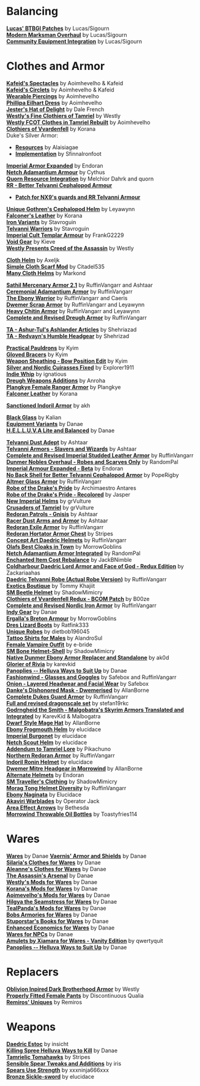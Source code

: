 # Balancing
[**Lucas' BTBGI Patches**](https://www.nexusmods.com/morrowind/mods/50308) by Lucas/Sigourn  
[**Modern Marksman Overhaul**](https://www.nexusmods.com/morrowind/mods/50307) by Lucas/Sigourn  
[**Community Equipment Integration**](https://www.nexusmods.com/morrowind/mods/50307) by Lucas/Sigourn  

# Clothes and Armor

[**Kafeid's Spectacles**](https://www.nexusmods.com/morrowind/mods/43167) by Aoimhevelho & Kafeid  
[**Kafeid's Circlets**](https://www.nexusmods.com/morrowind/mods/43183) by Aoimhevelho & Kafeid  
[**Wearable Piercings**](https://www.nexusmods.com/morrowind/mods/43184) by Aoimhevelho  
[**Phillipa Eilhart Dress**](https://www.nexusmods.com/morrowind/mods/43006) by Aoimhevelho  
[**Jester's Hat of Delight**](http://mw.modhistory.com/download-4-8191) by Dale French  
[**Westly's Fine Clothiers of Tamriel**](http://download.fliggerty.com/download-127-751) by Westly  
[**Westly FCOT Clothes in Tamriel Rebuilt**](https://www.nexusmods.com/morrowind/mods/42652) by Aoimhevelho  
[**Clothiers of Vvardenfell**](http://mw.modhistory.com/download-53-5587) by Korana  
Duke's Silver Armor:
* [**Resources**](https://www.nexusmods.com/morrowind/mods/35562?) by Alaisiagae  
* [**Implementation**](https://www.nexusmods.com/morrowind/mods/46828) by SfinnaIronfoot  

[**Imperial Armor Expanded**](https://www.nexusmods.com/morrowind/mods/49330) by Endoran  
[**Netch Adamantium Armour**](https://www.nexusmods.com/morrowind/mods/1430) by Cythus  
[**Quorn Resource Integration**](https://www.nexusmods.com/morrowind/mods/43269) by Melchior Dahrk and quorn  
[**RR - Better Telvanni Cephalopod Armour**](https://www.nexusmods.com/morrowind/mods/44837)
* [**Patch for NX9's guards and RR Telvanni Armour**](https://www.nexusmods.com/morrowind/mods/45163/?)

[**Unique Gothren's Cephalopod Helm**](https://www.nexusmods.com/morrowind/mods/46534) by Leyawynn  
[**Falconer's Leather**](http://mw.modhistory.com/download-44-12242) by Korana  
[**Iron Variants**](https://www.nexusmods.com/morrowind/mods/43260) by Stavroguin  
[**Telvanni Warriors**](https://www.nexusmods.com/morrowind/mods/43254?) by Stavroguin  
[**Imperial Cult Templar Armour**](https://www.nexusmods.com/morrowind/mods/48233) by FrankG2229  
[**Void Gear**](https://www.nexusmods.com/morrowind/mods/1789) by Kieve  
[**Westly Presents Creed of the Assassin**](http://mw.modhistory.com/download-98-13393) by Westly  

[**Cloth Helm**](https://www.nexusmods.com/morrowind/mods/47783) by Axeljk  
[**Simple Cloth Scarf Mod**](https://www.nexusmods.com/morrowind/mods/49100) by Citadel535  
[**Many Cloth Helms**](https://www.nexusmods.com/morrowind/mods/49282) by Markond  

[**Sathil Mercenary Armor 2.1**](https://www.nexusmods.com/morrowind/mods/48340) by RuffinVangarr and Ashtaar  
[**Ceremonial Adamantium Armor**](https://www.nexusmods.com/morrowind/mods/46629) by RuffinVangarr  
[**The Ebony Warrior**](https://www.nexusmods.com/morrowind/mods/48564) by RuffinVangarr and Caeris  
[**Dwemer Scrap Armor**](https://www.nexusmods.com/morrowind/mods/47665) by RuffinVangarr and Leyawynn  
[**Heavy Chitin Armor**](https://www.nexusmods.com/morrowind/mods/47684) by RuffinVangarr and Leyawynn  
[**Complete and Revised Dreugh Armor**](https://www.nexusmods.com/morrowind/mods/49092) by RuffinVangarr  

[**TA - Ashur-Tul's Ashlander Articles**](https://www.nexusmods.com/morrowind/mods/48677) by Shehriazad  
[**TA - Redvayn's Humble Headgear**](https://www.nexusmods.com/morrowind/mods/48647) by Shehrizad  

[**Practical Pauldrons**](https://www.nexusmods.com/morrowind/mods/48523) by Kyim  
[**Gloved Bracers**](https://www.nexusmods.com/morrowind/mods/48497) by Kyim  
[**Weapon Sheathing - Bow Position Edit**](https://www.nexusmods.com/morrowind/mods/48473) by Kyim  
[**Silver and Nordic Cuirasses Fixed**](https://www.nexusmods.com/morrowind/mods/48646) by Explorer1911   
[**Indie Whip**](https://www.nexusmods.com/morrowind/mods/48690) by ignatious  
[**Dreugh Weapons Additions**](https://www.nexusmods.com/morrowind/mods/49093) by Anroha  
[**Plangkye Female Ranger Armor**](http://mw.modhistory.com/download-21-14001) by Plangkye  
[**Falconer Leather**](http://mw.modhistory.com/download-44-12242) by Korana  

[**Sanctioned Indoril Armor**](https://www.nexusmods.com/morrowind/mods/49212) by akh  

[**Black Glass**](http://mw.modhistory.com/download-21-14166) by Kalian  
[**Equipment Variants**](https://www.nexusmods.com/morrowind/mods/49253) by Danae  
[**H.E.L.L.U.V.A Lite and Balanced**](https://www.nexusmods.com/morrowind/mods/47573) by Danae  

[**Telvanni Dust Adept**](https://www.nexusmods.com/morrowind/mods/49265) by Ashtaar  
[**Telvanni Armors - Slavers and Wizards**](https://www.nexusmods.com/morrowind/mods/49266) by Ashtaar  
[**Complete and Revised Imperial Studded Leather Armor**](https://www.nexusmods.com/morrowind/mods/49301) by RuffinVangarr  
[**Dunmer Nobles Overhaul - Robes and Scarves Only**](https://www.nexusmods.com/morrowind/mods/49287) by RandomPal  
[**Imperial Armour Expanded - Beta**](https://www.nexusmods.com/morrowind/mods/49330) by Endoran  
[**No Back Shell for Better Telvanni Cephalopod Armor**](https://www.nexusmods.com/morrowind/mods/49334) by PopeRigby  
[**Altmer Glass Armor**](https://www.nexusmods.com/morrowind/mods/49335) by RuffinVangarr  
[**Robe of the Drake's Pride**](https://www.nexusmods.com/morrowind/mods/49417) by Archimaestro Antares  
[**Robe of the Drake's Pride - Recolored**](https://www.nexusmods.com/morrowind/mods/49420) by Jasper  
[**New Imperial Helms**](https://www.nexusmods.com/morrowind/mods/49448) by grVulture  
[**Crusaders of Tamriel**](https://www.nexusmods.com/morrowind/mods/49449) by grVulture  
[**Redoran Patrols - Gnisis**](https://www.nexusmods.com/morrowind/mods/49484) by Ashtaar  
[**Racer Dust Arms and Armor**](https://www.nexusmods.com/morrowind/mods/49485) by Ashtaar  
[**Redoran Exile Armor**](https://www.nexusmods.com/morrowind/mods/49509) by RuffinVangarr  
[**Redoran Hortator Armor Chest**](https://www.nexusmods.com/morrowind/mods/49498) by Stripes  
[**Concept Art Daedric Helmets**](https://www.nexusmods.com/morrowind/mods/49534) by RuffinVangarr  
[**Olafs Best Cloaks in Town**](https://www.nexusmods.com/morrowind/mods/49612) by MorrowGoblins  
[**Netch Adamantium Armor Integrated**](https://www.nexusmods.com/morrowind/mods/49641) by RandomPal  
[**Enchanted Item Cost Rebalance**](https://www.nexusmods.com/morrowind/mods/49643) by JackBNimble  
[**Coldharbour Daedric Lord Armor and Face of God - Redux Edition**](https://www.nexusmods.com/morrowind/mods/49651) by Zackariaahas  
[**Daedric Telvanni Robe (Actual Robe Version)**](https://www.nexusmods.com/morrowind/mods/49652) by RuffinVangarr  
[**Exotics Boutique**](https://mw.modhistory.com/download-80-4764) by Tommy Khajiit  
[**SM Beetle Helmet**](https://www.nexusmods.com/morrowind/mods/49795) by ShadowMimicry  
[**Clothiers of Vvardenfell Redux - BCOM Patch**](https://www.nexusmods.com/morrowind/mods/50007) by B00ze  
[**Complete and Revised Nordic Iron Armor**](https://www.nexusmods.com/morrowind/mods/50166) by RuffinVangarr  
[**Indy Gear**](https://www.nexusmods.com/morrowind/mods/50210) by Danae  
[**Ergalla's Breton Armour**](https://www.nexusmods.com/morrowind/mods/50263) by MorrowGoblins  
[**Dres Lizard Boots**](https://mw.modhistory.com/download-4-6506) by Ratfink333  
[**Unique Robes**](https://www.nexusmods.com/morrowind/mods/50286) by dietbob196045  
[**Tattoo Shirts for Males**](https://www.nexusmods.com/morrowind/mods/50315) by AlandroSul  
[**Female Vampire Outfit**](https://mw.modhistory.com/download-35-14443) by e-bride  
[**SM Bone Helmet-Shell**](https://www.nexusmods.com/morrowind/mods/50355) by ShadowMimicry  
[**Native Dunmer Ebony Armor Replacer and Standalone**](https://www.nexusmods.com/morrowind/mods/50375) by ak0d  
[**Glorier of Rivia**](https://www.nexusmods.com/morrowind/mods/50388) by karevkid  
[**Panoplies -- Helluva Ways to Suit Up**](https://www.nexusmods.com/morrowind/mods/50430) by Danae  
[**Fashionwind - Glasses and Goggles**](https://www.nexusmods.com/morrowind/mods/50448) by Safebox and RuffinVangarr  
[**Onion - Layered Headwear and Facial Wear**](https://www.nexusmods.com/morrowind/mods/50352) by Safebox  
[**Danke's Dishonored Mask - Dwemerised**](https://www.nexusmods.com/morrowind/mods/50471) by AllanBorne  
[**Complete Dukes Guard Armor**](https://www.nexusmods.com/morrowind/mods/50481) by RuffinVangarr  
[**Full and revised dragonscale set**](https://www.nexusmods.com/morrowind/mods/50476) by stefan19rkc  
[**Godrngheid the Smith - Malgobatra's Skyrim Armors Translated and Integrated**](https://www.nexusmods.com/morrowind/mods/50391) by KarevKid & Malbogatra  
[**Dwarf Style Mage Hat**](https://www.nexusmods.com/morrowind/mods/50523) by AllanBorne  
[**Ebony Frogmouth Helm**](https://www.nexusmods.com/morrowind/mods/50602) by elucidace  
[**Imperial Burgonet**](https://www.nexusmods.com/morrowind/mods/50620) by elucidace  
[**Netch Scout Helm**](https://www.nexusmods.com/morrowind/mods/50636) by elucidace  
[**Addendum to Tamriel Lore**](https://www.nexusmods.com/morrowind/mods/50647) by Pikachuno  
[**Northern Redoran Armor**](https://www.nexusmods.com/morrowind/mods/50649) by RuffinVangarr  
[**Indoril Ronin Helmet**](https://www.nexusmods.com/morrowind/mods/50689) by elucidace  
[**Dwemer Mitre Headgear in Morrowind**](https://www.nexusmods.com/morrowind/mods/50706) by AllanBorne  
[**Alternate Helmets**](https://www.nexusmods.com/morrowind/mods/50713) by Endoran  
[**SM Traveller's Clothing**](https://www.nexusmods.com/morrowind/mods/50728) by ShadowMimicry  
[**Morag Tong Helmet Diversity**](https://www.nexusmods.com/morrowind/mods/50738) by RuffinVangarr  
[**Ebony Naginata**](https://www.nexusmods.com/morrowind/mods/50759) by Elucidace  
[**Akaviri Warblades**](https://www.nexusmods.com/morrowind/mods/50801) by Operator Jack  
[**Area Effect Arrows**](https://www.nexusmods.com/morrowind/mods/50865) by Bethesda  
[**Morrowind Throwable Oil Bottles**](https://www.nexusmods.com/morrowind/mods/50853) by Toastyfries114  

# Wares
[**Wares**](https://www.nexusmods.com/morrowind/mods/49205) by Danae
[**Vaernis' Armor and Shields**](https://www.nexusmods.com/morrowind/mods/49693) by Danae  
[**Silaria's Clothes for Wares**](https://www.nexusmods.com/morrowind/mods/49730) by Danae  
[**Aleanne's Clothes for Wares**](https://www.nexusmods.com/morrowind/mods/49732) by Danae  
[**The Assassin's Arsenal**](https://www.nexusmods.com/morrowind/mods/49746) by Danae  
[**Westly's Mods for Wares**](https://www.nexusmods.com/morrowind/mods/49754) by Danae  
[**Korana's Mods for Wares**](https://www.nexusmods.com/morrowind/mods/49758) by Danae  
[**Aoimevelho's Mods for Wares**](https://www.nexusmods.com/morrowind/mods/49762) by Danae  
[**Hilgya the Seamstress for Wares**](https://www.nexusmods.com/morrowind/mods/49766) by Danae  
[**TealPanda's Mods for Wares**](https://www.nexusmods.com/morrowind/mods/49790) by Danae  
[**Bobs Armories for Wares**](https://www.nexusmods.com/morrowind/mods/49822) by Danae  
[**Stuporstar's Books for Wares**](https://www.nexusmods.com/morrowind/mods/49808) by Danae  
[**Enhanced Economics for Wares**](https://www.nexusmods.com/morrowind/mods/49807) by Danae  
[**Wares for NPCs**](https://www.nexusmods.com/morrowind/mods/49997) by Danae  
[**Amulets by Xiamara for Wares - Vanity Edition**](https://www.nexusmods.com/morrowind/mods/50015) by qwertyquit  
[**Panoplies -- Helluva Ways to Suit Up**](https://www.nexusmods.com/morrowind/mods/50430) by Danae  

# Replacers
[**Oblivion Inpired Dark Brotherhood Armor**](http://mw.modhistory.com/download-37-11319) by Westly  
[**Properly Fitted Female Pants**](https://www.nexusmods.com/morrowind/mods/49673) by Discontinuous Qualia  
[**Remiros' Uniques**](https://www.nexusmods.com/morrowind/mods/49674) by Remiros  

# Weapons 
[**Daedric Estoc**](https://www.nexusmods.com/morrowind/mods/49620) by insicht  
[**Killing Spree Helluva Ways to Kill**](https://www.nexusmods.com/morrowind/mods/49668) by Danae  
[**Tamrielic Tomahawks**](https://www.nexusmods.com/morrowind/mods/49720) by Stripes  
[**Sensible Spear Tweaks and Additions**](https://www.nexusmods.com/morrowind/mods/50261) by iris  
[**Spears Use Strength**](https://www.nexusmods.com/morrowind/mods/50288) by xxxninja666xxx   
[**Bronze Sickle-sword**](https://www.nexusmods.com/morrowind/mods/50624) by elucidace  
